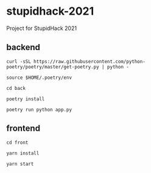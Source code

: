 # stupidhack-2021

Project for StupidHack 2021

## backend

`curl -sSL https://raw.githubusercontent.com/python-poetry/poetry/master/get-poetry.py | python -`

`source $HOME/.poetry/env`

`cd back`

`poetry install`

`poetry run python app.py`

## frontend

`cd front`

`yarn install`

`yarn start`

